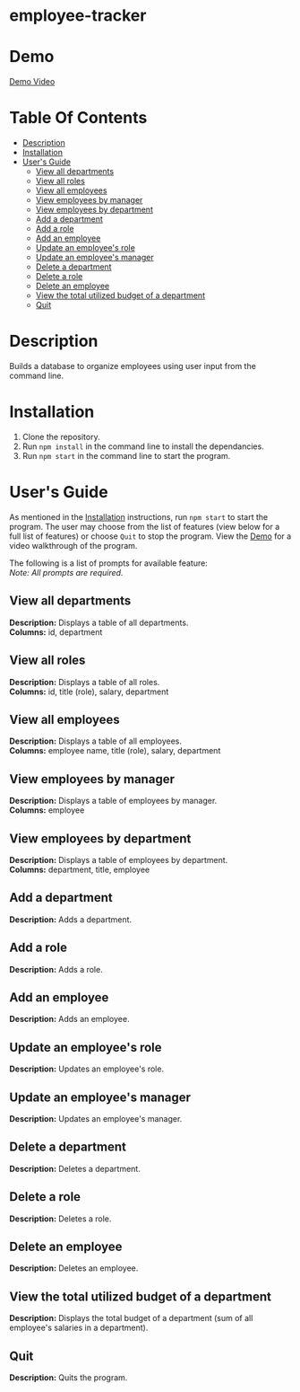 # employee-tracker

# Demo
[Demo Video]()

# Table Of Contents

* [Description](#description)
* [Installation](#installation)
* [User's Guide](#users-guide)
  - [View all departments](#view-all-departments)
  - [View all roles](#view-all-roles)
  - [View all employees](#view-all-employees)
  - [View employees by manager](#view-employees-by-manager)
  - [View employees by department](#view-employees-by-department)
  - [Add a department](#add-a-department)
  - [Add a role](#add-a-role)
  - [Add an employee](#add-an-employee)
  - [Update an employee's role](#update-an-employees-role)
  - [Update an employee's manager](#update-an-employees-manager)
  - [Delete a department](#delete-a-department)
  - [Delete a role](#delete-a-role)
  - [Delete an employee](#delete-an-employee)
  - [View the total utilized budget of a department](#view-the-total-utilized-budget-of-a-department)
  - [Quit](#quit)

# Description
Builds a database to organize employees using user input from the command line.

# Installation
1. Clone the repository.
2. Run `npm install` in the command line to install the dependancies.
3. Run `npm start` in the command line to start the program.

# User's Guide
As mentioned in the [Installation](#installation) instructions, run `npm start` to start the program.  The user may choose from the list of features (view below for a full list of features) or choose `Quit` to stop the program.  View the [Demo](#demo) for a video walkthrough of the program. </br>

The following is a list of prompts for available feature:  </br>
*Note: All prompts are required.*

## View all departments
__Description:__ Displays a table of all departments. </br>
__Columns:__ id, department

## View all roles
__Description:__ Displays a table of all roles. </br>
__Columns:__ id, title (role), salary, department

## View all employees
__Description:__ Displays a table of all employees. </br>
__Columns:__ employee name, title (role), salary, department

## View employees by manager
__Description:__ Displays a table of employees by manager. </br>
__Columns:__ employee

## View employees by department
__Description:__ Displays a table of employees by department. </br>
__Columns:__ department, title, employee

## Add a department
__Description:__ Adds a department.

## Add a role
__Description:__ Adds a role.

## Add an employee
__Description:__ Adds an employee.

## Update an employee's role
__Description:__ Updates an employee's role.

## Update an employee's manager
__Description:__ Updates an employee's manager.

## Delete a department
__Description:__ Deletes a department.

## Delete a role
__Description:__ Deletes a role.

## Delete an employee
__Description:__ Deletes an employee.

## View the total utilized budget of a department
__Description:__ Displays the total budget of a department (sum of all employee's salaries in a department).

## Quit
__Description:__ Quits the program.

